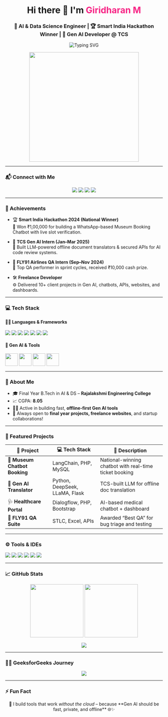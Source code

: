 <h1 align="center">Hi there 👋 I'm <span style="color:#f72585;">Giridharan M</span></h1>
<h3 align="center">🚀 AI & Data Science Engineer | 🏆 Smart India Hackathon Winner | 🎯 Gen AI Developer @ TCS</h3>

<!-- 🛠️ Typing SVG in separate block -->
<p align="center">
  <img src="https://readme-typing-svg.herokuapp.com?font=Fira+Code&size=22&duration=3000&pause=1000&center=true&vCenter=true&multiline=true&width=750&height=100&lines=🏆+SIH+2024+National+Winner+–+INR+1+Lakh;💼+TCS+Handpicked+Intern+for+Gen+AI+%7C+FLY91+QA+Champion;💡+LLM+%7C+API+Dev+%7C+Chatbot+Expert+%7C+Freelancer" alt="Typing SVG" />
</p>

<!-- 🎬 GIF in own block below text -->
<p align="center" style="margin-top: 10px;">
  <img src="https://i.pinimg.com/originals/47/f0/34/47f0342cec72b800463bf003eac1257e.gif" width="350"/>
</p>

---

### 📬 Connect with Me

<p align="center">
  <a href="mailto:giridharangiridharan842@gmail.com"><img src="https://img.shields.io/badge/Gmail-D14836?style=for-the-badge&logo=gmail&logoColor=white"/></a>
  <a href="https://www.linkedin.com/in/giridharan-m-0438962a5"><img src="https://img.shields.io/badge/LinkedIn-%230A66C2.svg?style=for-the-badge&logo=linkedin&logoColor=white"/></a>
  <a href="https://giridharan-portfolio-60034072143.development.catalystserverless.in/app/index.html"><img src="https://img.shields.io/badge/Portfolio-%23ff7f50.svg?style=for-the-badge&logo=Google-Chrome&logoColor=white"/></a>
  <a href="https://www.geeksforgeeks.org/user/giridharangiayhg/"><img src="https://img.shields.io/badge/GeeksforGeeks-0F9D58?style=for-the-badge&logo=GeeksforGeeks&logoColor=white"/></a>
</p>

---

### 🌟 Achievements

- 🏆 **Smart India Hackathon 2024 (National Winner)**  
  🥇 Won ₹1,00,000 for building a WhatsApp-based Museum Booking Chatbot with live slot verification.

- 🤖 **TCS Gen AI Intern (Jan–Mar 2025)**  
  🔐 Built LLM-powered offline document translators & secured APIs for AI code review systems.

- 🛫 **FLY91 Airlines QA Intern (Sep–Nov 2024)**  
  🧪 Top QA performer in sprint cycles, received ₹10,000 cash prize.

- 🛠️ **Freelance Developer**  
  ⚙️ Delivered 10+ client projects in Gen AI, chatbots, APIs, websites, and dashboards.

---

### 💻 Tech Stack

#### 🧑‍💻 Languages & Frameworks
<p>
  <img src="https://img.icons8.com/color/48/python.png"/>
  <img src="https://img.icons8.com/color/48/java-coffee-cup-logo.png"/>
  <img src="https://img.icons8.com/color/48/php.png"/>
  <img src="https://img.icons8.com/color/48/html-5.png"/>
  <img src="https://img.icons8.com/color/48/css3.png"/>
  <img src="https://img.icons8.com/color/48/mysql-logo.png"/>
  <img src="https://img.icons8.com/color/48/bootstrap.png"/>
</p>

#### 🔬 Gen AI & Tools
<p>
  <img height="40" src="https://img.icons8.com/color/48/artificial-intelligence.png"/>
  <img height="40" src="https://huggingface.co/front/assets/huggingface_logo-noborder.svg"/>
  <img height="40" src="https://avatars.githubusercontent.com/u/133071143?s=200&v=4"/> <!-- DeepSeek -->
  <img height="40" src="https://miro.medium.com/v2/resize:fit:500/format:webp/1*zLKX1UWzZ3uCI8sYYHbNRQ.png"/> <!-- LangChain -->
</p>

---

### 🧠 About Me

- 🎓 Final Year B.Tech in AI & DS – **Rajalakshmi Engineering College**
- 📈 CGPA: **8.05**
- 🧑‍💻 Active in building fast, **offline-first Gen AI tools**
- 💬 Always open to **final year projects, freelance websites**, and startup collaborations!

---

### 💼 Featured Projects

| 🚀 Project | 💻 Tech Stack | 📄 Description |
|-----------|---------------|----------------|
| 🎫 **Museum Chatbot Booking** | LangChain, PHP, MySQL | National-winning chatbot with real-time ticket booking |
| 🧠 **Gen AI Translator** | Python, DeepSeek, LLaMA, Flask | TCS-built LLM for offline doc translation |
| 🩺 **Healthcare Portal** | Dialogflow, PHP, Bootstrap | AI-based medical chatbot + dashboard |
| 🧪 **FLY91 QA Suite** | STLC, Excel, APIs | Awarded “Best QA” for bug triage and testing |

---

### ⚙️ Tools & IDEs

<p>
  <img src="https://img.icons8.com/color/48/visual-studio-code-2019.png"/>
  <img src="https://img.icons8.com/color/48/git.png"/>
  <img src="https://img.icons8.com/fluency/48/github.png"/>
  <img src="https://img.icons8.com/dusk/64/anaconda.png"/>
  <img src="https://img.icons8.com/color/48/figma--v1.png"/>
  <img src="https://img.icons8.com/office/40/notion.png"/>
</p>

---

### 📈 GitHub Stats

<p align="center">
  <img src="https://github-readme-stats.vercel.app/api?username=Giri5724&show_icons=true&theme=tokyonight&count_private=true" height="170"/>
  <img src="https://github-readme-streak-stats.herokuapp.com/?user=Giri5724&theme=tokyonight" height="170"/>
</p>

<p align="center">
  <img src="https://github-readme-activity-graph.vercel.app/graph?username=Giri5724&bg_color=000000&color=00ffbf&line=00ffc3&point=ffffff&area=true&hide_border=true" />
</p>

---

### 👨‍💻 GeeksforGeeks Journey

<p align="center">
  <img src="https://img.shields.io/badge/100%2B%20DSA%20Problems%20Solved-%2310AA50?style=for-the-badge&logo=geeksforgeeks&logoColor=white"/>
</p>

---

### ⚡ Fun Fact

<p align="center">
  🚀 I build tools that work <em>without the cloud</em> – because **Gen AI should be fast, private, and offline** 🌐✨
</p>

